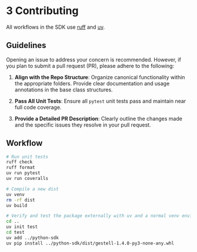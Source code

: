 # 3 Contributing

All workflows in the SDK use [ruff](https://github.com/astral-sh/ruff) and [uv](https://github.com/astral-sh/uv).

## Guidelines

Opening an issue to address your concern is recommended. However, if you plan to submit a pull request (PR), please adhere to the following:

 1. **Align with the Repo Structure**: Organize canonical functionality within the appropriate folders. Provide clear documentation and usage annotations in the base class structures.

 2. **Pass All Unit Tests**: Ensure all `pytest` unit tests pass and maintain near full code coverage.

 3. **Provide a Detailed PR Description**: Clearly outline the changes made and the specific issues they resolve in your pull request.

## Workflow

```bash
# Run unit tests
ruff check
ruff format
uv run pytest
uv run coveralls

# Compile a new dist
uv venv
rm -rf dist
uv build

# Verify and test the package externally with uv and a normal venv environment
cd ..
uv init test
cd test
uv add ../python-sdk
uv pip install ../python-sdk/dist/gestell-1.4.0-py3-none-any.whl
```
